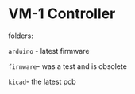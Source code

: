 # VM-1 Controller

folders:

`arduino` - latest firmware

`firmware`- was a test and is obsolete

`kicad`- the latest pcb

